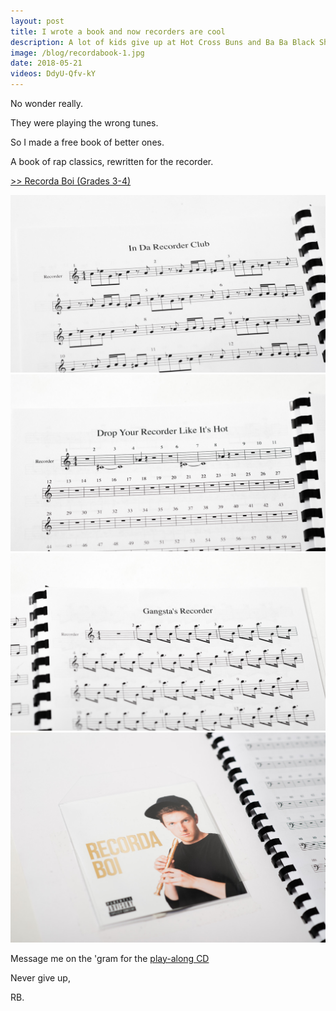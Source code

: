 ```yaml
---
layout: post
title: I wrote a book and now recorders are cool
description: A lot of kids give up at Hot Cross Buns and Ba Ba Black Sheep.
image: /blog/recordabook-1.jpg
date: 2018-05-21
videos: DdyU-Qfv-kY
---
```


<div class="youtube-player" data-id="{{ page.videos }}" data-thumb="{{ page.image }}"></div>



No wonder really.

They were playing the wrong tunes.

So I made a free book of better ones.

A book of rap classics, rewritten for the recorder.

<a href="/blog/RecordaBoiGradeBook.pdf">>> Recorda Boi (Grades 3-4)</a>

![Recorda Boi](/blog/recordabook-2.jpg)
![Recorda Boi](/blog/recordabook-3.jpg)
![Recorda Boi](/blog/recordabook-4.jpg)
![Recorda Boi](/blog/recordabook-5.jpg)

Message me on the 'gram for the <a href="https://instagram.com/recordaboi">play-along CD</a>

Never give up,

RB.
